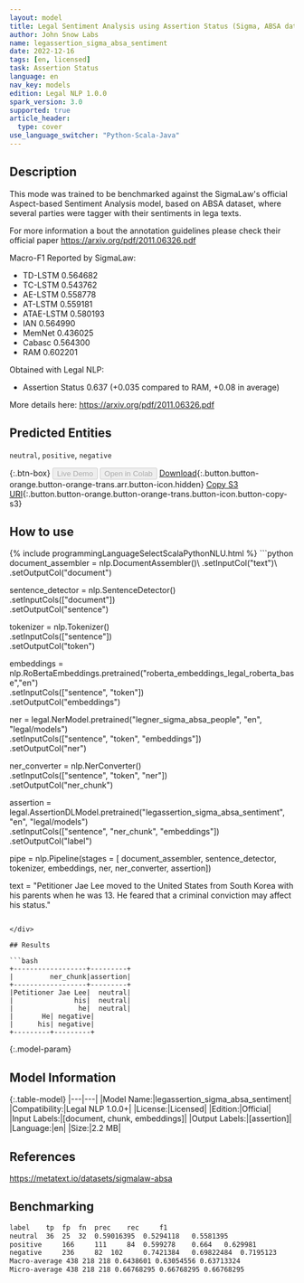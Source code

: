 ```yaml
---
layout: model
title: Legal Sentiment Analysis using Assertion Status (Sigma, ABSA dataset)
author: John Snow Labs
name: legassertion_sigma_absa_sentiment
date: 2022-12-16
tags: [en, licensed]
task: Assertion Status
language: en
nav_key: models
edition: Legal NLP 1.0.0
spark_version: 3.0
supported: true
article_header:
  type: cover
use_language_switcher: "Python-Scala-Java"
---
```


## Description

This mode was trained to be benchmarked against the SigmaLaw's official Aspect-based Sentiment Analysis model, based on ABSA dataset, where several parties were tagger with their sentiments in lega texts.

For more information a bout the annotation guidelines please check their official paper https://arxiv.org/pdf/2011.06326.pdf

Macro-F1 Reported by SigmaLaw:
- TD-LSTM 0.564682
- TC-LSTM 0.543762
- AE-LSTM 0.558778
- AT-LSTM 0.559181
- ATAE-LSTM 0.580193
- IAN 0.564990
- MemNet 0.436025
- Cabasc 0.564300
- RAM 0.602201

Obtained with Legal NLP:
- Assertion Status 0.637 (+0.035 compared to RAM, +0.08 in average)

More details here: https://arxiv.org/pdf/2011.06326.pdf

## Predicted Entities

`neutral`, `positive`, `negative`

{:.btn-box}
<button class="button button-orange" disabled>Live Demo</button>
<button class="button button-orange" disabled>Open in Colab</button>
[Download](https://s3.amazonaws.com/auxdata.johnsnowlabs.com/legal/models/legassertion_sigma_absa_sentiment_en_1.0.0_3.0_1671205882337.zip){:.button.button-orange.button-orange-trans.arr.button-icon.hidden}
[Copy S3 URI](s3://auxdata.johnsnowlabs.com/legal/models/legassertion_sigma_absa_sentiment_en_1.0.0_3.0_1671205882337.zip){:.button.button-orange.button-orange-trans.button-icon.button-copy-s3}

## How to use



<div class="tabs-box" markdown="1">
{% include programmingLanguageSelectScalaPythonNLU.html %}
```python
document_assembler = nlp.DocumentAssembler()\
    .setInputCol("text")\
    .setOutputCol("document")

sentence_detector = nlp.SentenceDetector() \
    .setInputCols(["document"]) \
    .setOutputCol("sentence")

tokenizer = nlp.Tokenizer()\
    .setInputCols(["sentence"])\
    .setOutputCol("token")

embeddings = nlp.RoBertaEmbeddings.pretrained("roberta_embeddings_legal_roberta_base","en") \
    .setInputCols(["sentence", "token"]) \
    .setOutputCol("embeddings")

ner = legal.NerModel.pretrained("legner_sigma_absa_people", "en", "legal/models")\
        .setInputCols(["sentence", "token", "embeddings"])\
        .setOutputCol("ner")

ner_converter = nlp.NerConverter() \
    .setInputCols(["sentence", "token", "ner"]) \
    .setOutputCol("ner_chunk")

assertion = legal.AssertionDLModel.pretrained("legassertion_sigma_absa_sentiment", "en", "legal/models")\
    .setInputCols(["sentence", "ner_chunk", "embeddings"])\
    .setOutputCol("label")

pipe = nlp.Pipeline(stages = [ document_assembler, sentence_detector, tokenizer, embeddings, ner, ner_converter, assertion])

text = "Petitioner Jae Lee moved to the United States from South Korea with his parents when he was 13. He feared that a criminal conviction may affect his status."

```

</div>

## Results

```bash
+------------------+---------+
|         ner_chunk|assertion|
+------------------+---------+
|Petitioner Jae Lee|  neutral|
|               his|  neutral|
|                he|  neutral|
|       He| negative|
|      his| negative|
+---------+---------+
```

{:.model-param}
## Model Information

{:.table-model}
|---|---|
|Model Name:|legassertion_sigma_absa_sentiment|
|Compatibility:|Legal NLP 1.0.0+|
|License:|Licensed|
|Edition:|Official|
|Input Labels:|[document, chunk, embeddings]|
|Output Labels:|[assertion]|
|Language:|en|
|Size:|2.2 MB|

## References

https://metatext.io/datasets/sigmalaw-absa

## Benchmarking

```bash
label	 tp	 fp	 fn	 prec	 rec	 f1
neutral	 36	 25	 32	 0.59016395	 0.5294118	 0.5581395
positive	 166	 111	 84	 0.599278	 0.664	 0.629981
negative	 236	 82	 102	 0.7421384	 0.69822484	 0.7195123
Macro-average 438 218 218 0.6438601 0.63054556 0.63713324
Micro-average 438 218 218 0.66768295 0.66768295 0.66768295
```